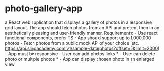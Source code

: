 # photo-gallery-app
 a React web application that displays a gallery of photos in a responsive grid layout. 
 The app should fetch photos from an API and present then in an aesthetically pleasing and user-friendly manner. Requirements: - Use react functional components, prefer TS - App should support up to 1,000,000 photos - Fetch photos from a public mock API of your choice  (etc. https://api.slingacademy.com/v1/sample-data/photos?offset=5&limit=2000) - App must be responsive - User can add photos links * - User can delete photo or multiple photos * - App can display chosen photo in an enlarged view
